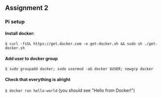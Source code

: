 ## Assignment 2

### Pi setup
#### Install docker:
```
$ curl -fsSL https://get.docker.com -o get-docker.sh && sudo sh ./get-docker.sh
```

#### Add user to docker group
```
$ sudo groupadd docker; sudo usermod -aG docker $USER; newgrp docker
```

#### Check that everything is alright
`$ docker run hello-world` (you should see "Hello from Docker!")
